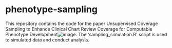 # phenotype-sampling
This repository contains the code for the paper Unsupervised Coverage Sampling to Enhance Clinical Chart Review Coverage for Computable Phenotype Development![image](https://github.com/user-attachments/assets/58e329a4-9952-472c-ba4b-310b4049edf7). The 'sampling_simulation.R' script is used to simulated data and conduct analysis.
